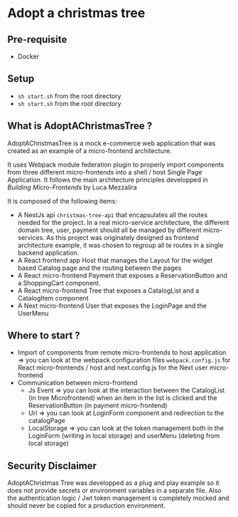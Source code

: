 # Adopt a christmas tree

## Pre-requisite

- Docker

## Setup

- `sh start.sh` from the root directory
- `sh start.sh` from the root directory

## What is AdoptAChristmasTree ?

AdoptAChristmasTree is a mock e-commerce web application that was created as an example of a micro-frontend architecture.

It uses Webpack module federation plugin to properly import components from three different micro-frontends into a shell / host Single Page Application. It follows the main architecture principles developped in _Building Micro-Frontends_ by Luca Mezzalira

It is composed of the following items:

- A NestJs api `christmas-tree-api` that encapsulates all the routes needed for the project. In a real micro-service architecture, the different domain tree, user, payment should all be managed by different micro-services. As this project was originately designed as frontend architecture example, it was chosen to regroup all te routes in a single backend application.
- A React frontend app Host that manages the Layout for the widget based Catalog page and the routing between the pages
- A React micro-frontend Payment that exposes a ReservationButton and a ShoppingCart component.
- A React micro-frontend Tree that exposes a CatalogList and a CatalogItem component
- A Next micro-frontend User that exposes the LoginPage and the UserMenu

## Where to start ?

- Import of components from remote micro-frontends to host application => you can look at the webpack configuration files `webpack.config.js` for React micro-frontends / host and next.config.js for the Next user micro-frontend
- Communication between micro-frontend
  - Js Event => you can look at the interaction between the CatalogList (in tree Microfrontend) when an item in the list is clicked and the ReservationButton (in payment micro-frontend)
  - Url => you can look at LoginForm component and redirection to the catalogPage
  - LocalStorage => you can look at the token management both in the LoginForm (writing in local storage) and userMenu (deleting from local storage)

## Security Disclaimer

AdoptAChristmas Tree was developped as a plug and play example so it does not provide secrets or environment variables in a separate file. Also the authentication logic / Jwt token management is completely mocked and should never be copied for a production environment.
